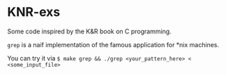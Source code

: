 KNR-exs
=======

Some code inspired by the K&R book on C programming.

`grep` is a naif implementation of the famous application
for *nix machines.

You can try it via
    ``$ make grep && ./grep <your_pattern_here> < <some_input_file>``
